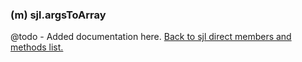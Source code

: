### (m) sjl.argsToArray
@todo - Added documentation here.
[Back to sjl direct members and methods list.](#sjl-direct-members-and-methods)

